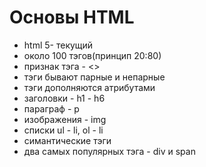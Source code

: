# Основы HTML
- html 5- текущий
- около 100 тэгов(принцип 20:80)
- признак тэга - <>
- тэги бывают парные и непарные
- тэги дополняются атрибутами
- заголовки - h1 - h6
- параграф - р
- изображения - img
- списки ul - li, ol - li
- симантические тэги
- два самых популярных тэга - div и span
